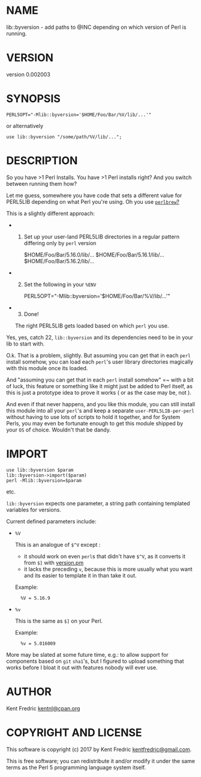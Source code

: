 # NAME

lib::byversion - add paths to @INC depending on which version of Perl is running.

# VERSION

version 0.002003

# SYNOPSIS

    PERL5OPT="-Mlib::byversion='$HOME/Foo/Bar/%V/lib/...'"

or alternatively

    use lib::byversion "/some/path/%V/lib/...";

# DESCRIPTION

So you have >1 Perl Installs.  You have >1 Perl installs right?
And you switch between running them how?

Let me guess, somewhere you have code that sets a different value for PERL5LIB
depending on what Perl you're using.
Oh you use [`perlbrew`?](http://grep.cpan.me/?q=PERL5LIB+dist=App-perlbrew)

This is a slightly different approach:

- 1. Set up your user-land PERL5LIB directories in a regular pattern
differing only by `perl` version

        $HOME/Foo/Bar/5.16.0/lib/...
        $HOME/Foo/Bar/5.16.1/lib/...
        $HOME/Foo/Bar/5.16.2/lib/...

- 2. Set the following in your `%ENV`

        PERL5OPT="-Mlib::byversion='$HOME/Foo/Bar/%V/lib/...'"

- 3. Done!

    The right PERL5LIB gets loaded based on which `perl` you use.

Yes, yes, catch 22, `lib::byversion` and its dependencies need to be in
your lib to start with.

O.k. That is a problem, slightly. But assuming you can get that in each
`perl` install somehow, you can load each `perl`'s user library directories
magically with this module once its loaded.

And "assuming you can get that in each `perl` install somehow" =~ with a bit
of luck, this feature or something like it might just be added to Perl itself,
as this is just a prototype idea to prove it works ( or as the case may be,
not ).

And even if that never happens, and you like this module, you can still
install this module into all your `perl`'s and keep a separate
`user-PERL5LIB-per-perl` without having to use lots of scripts to hold it
together, and for System Perls, you may even be fortunate enough to get this
module shipped by your `OS` of choice. Wouldn't that be dandy.

# IMPORT

    use lib::byversion $param
    lib::byversion->import($param)
    perl -Mlib::byversion=$param

etc.

`lib::byversion` expects one parameter, a string path containing templated
variables for versions.

Current defined parameters include:

- `%V`

    This is an analogue of `$^V` except :

    - it should work on even `perl`s that didn't have `$^V`, as it converts
    it from `$]` with [version.pm](https://metacpan.org/pod/version)
    - it lacks the preceding `v`, because this is more usually what you want
    and its easier to template it in than take it out.

    Example:

        %V = 5.16.9

- `%v`

    This is the same as `$]` on your Perl.

    Example:

        %v = 5.016009

More may be slated at some future time, e.g.: to allow support for components
based on `git` `sha1`'s, but I figured to upload something that works before
I bloat it out with features nobody will ever use.

# AUTHOR

Kent Fredric <kentnl@cpan.org>

# COPYRIGHT AND LICENSE

This software is copyright (c) 2017 by Kent Fredric <kentfredric@gmail.com>.

This is free software; you can redistribute it and/or modify it under
the same terms as the Perl 5 programming language system itself.
